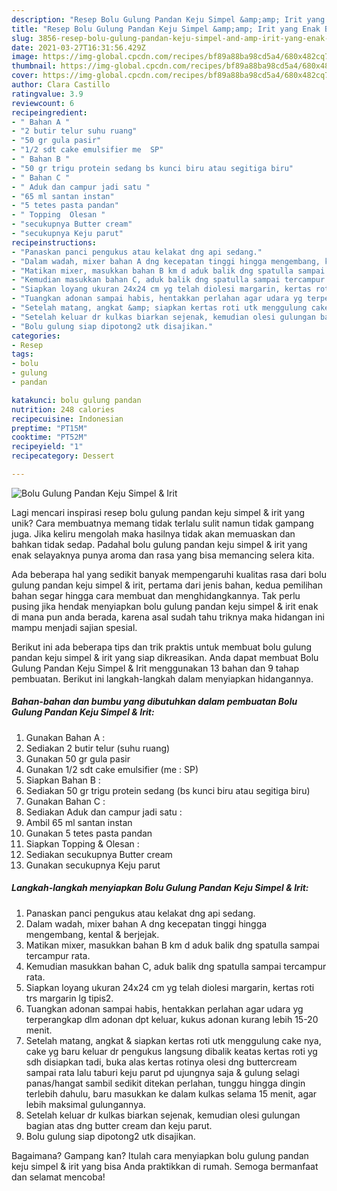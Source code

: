 ```yaml
---
description: "Resep Bolu Gulung Pandan Keju Simpel &amp;amp; Irit yang Enak Banget"
title: "Resep Bolu Gulung Pandan Keju Simpel &amp;amp; Irit yang Enak Banget"
slug: 3856-resep-bolu-gulung-pandan-keju-simpel-and-amp-irit-yang-enak-banget
date: 2021-03-27T16:31:56.429Z
image: https://img-global.cpcdn.com/recipes/bf89a88ba98cd5a4/680x482cq70/bolu-gulung-pandan-keju-simpel-irit-foto-resep-utama.jpg
thumbnail: https://img-global.cpcdn.com/recipes/bf89a88ba98cd5a4/680x482cq70/bolu-gulung-pandan-keju-simpel-irit-foto-resep-utama.jpg
cover: https://img-global.cpcdn.com/recipes/bf89a88ba98cd5a4/680x482cq70/bolu-gulung-pandan-keju-simpel-irit-foto-resep-utama.jpg
author: Clara Castillo
ratingvalue: 3.9
reviewcount: 6
recipeingredient:
- " Bahan A "
- "2 butir telur suhu ruang"
- "50 gr gula pasir"
- "1/2 sdt cake emulsifier me  SP"
- " Bahan B "
- "50 gr trigu protein sedang bs kunci biru atau segitiga biru"
- " Bahan C "
- " Aduk dan campur jadi satu "
- "65 ml santan instan"
- "5 tetes pasta pandan"
- " Topping  Olesan "
- "secukupnya Butter cream"
- "secukupnya Keju parut"
recipeinstructions:
- "Panaskan panci pengukus atau kelakat dng api sedang."
- "Dalam wadah, mixer bahan A dng kecepatan tinggi hingga mengembang, kental &amp; berjejak."
- "Matikan mixer, masukkan bahan B km d aduk balik dng spatulla sampai tercampur rata."
- "Kemudian masukkan bahan C, aduk balik dng spatulla sampai tercampur rata."
- "Siapkan loyang ukuran 24x24 cm yg telah diolesi margarin, kertas roti trs margarin lg tipis2."
- "Tuangkan adonan sampai habis, hentakkan perlahan agar udara yg terperangkap dlm adonan dpt keluar, kukus adonan kurang lebih 15-20 menit."
- "Setelah matang, angkat &amp; siapkan kertas roti utk menggulung cake nya, cake yg baru keluar dr pengukus langsung dibalik keatas kertas roti yg sdh disiapkan tadi, buka alas kertas rotinya olesi dng buttercream sampai rata lalu taburi keju parut pd ujungnya saja &amp; gulung selagi panas/hangat sambil sedikit ditekan perlahan, tunggu hingga dingin terlebih dahulu, baru masukkan ke dalam kulkas selama 15 menit, agar lebih maksimal gulungannya."
- "Setelah keluar dr kulkas biarkan sejenak, kemudian olesi gulungan bagian atas dng butter cream dan keju parut."
- "Bolu gulung siap dipotong2 utk disajikan."
categories:
- Resep
tags:
- bolu
- gulung
- pandan

katakunci: bolu gulung pandan 
nutrition: 248 calories
recipecuisine: Indonesian
preptime: "PT15M"
cooktime: "PT52M"
recipeyield: "1"
recipecategory: Dessert

---
```



![Bolu Gulung Pandan Keju Simpel &amp; Irit](https://img-global.cpcdn.com/recipes/bf89a88ba98cd5a4/680x482cq70/bolu-gulung-pandan-keju-simpel-irit-foto-resep-utama.jpg)

Lagi mencari inspirasi resep bolu gulung pandan keju simpel &amp; irit yang unik? Cara membuatnya memang tidak terlalu sulit namun tidak gampang juga. Jika keliru mengolah maka hasilnya tidak akan memuaskan dan bahkan tidak sedap. Padahal bolu gulung pandan keju simpel &amp; irit yang enak selayaknya punya aroma dan rasa yang bisa memancing selera kita.



Ada beberapa hal yang sedikit banyak mempengaruhi kualitas rasa dari bolu gulung pandan keju simpel &amp; irit, pertama dari jenis bahan, kedua pemilihan bahan segar hingga cara membuat dan menghidangkannya. Tak perlu pusing jika hendak menyiapkan bolu gulung pandan keju simpel &amp; irit enak di mana pun anda berada, karena asal sudah tahu triknya maka hidangan ini mampu menjadi sajian spesial.


Berikut ini ada beberapa tips dan trik praktis untuk membuat bolu gulung pandan keju simpel &amp; irit yang siap dikreasikan. Anda dapat membuat Bolu Gulung Pandan Keju Simpel &amp; Irit menggunakan 13 bahan dan 9 tahap pembuatan. Berikut ini langkah-langkah dalam menyiapkan hidangannya.

<!--inarticleads1-->

##### Bahan-bahan dan bumbu yang dibutuhkan dalam pembuatan Bolu Gulung Pandan Keju Simpel &amp; Irit:

1. Gunakan  Bahan A :
1. Sediakan 2 butir telur (suhu ruang)
1. Gunakan 50 gr gula pasir
1. Gunakan 1/2 sdt cake emulsifier (me : SP)
1. Siapkan  Bahan B :
1. Sediakan 50 gr trigu protein sedang (bs kunci biru atau segitiga biru)
1. Gunakan  Bahan C :
1. Sediakan  Aduk dan campur jadi satu :
1. Ambil 65 ml santan instan
1. Gunakan 5 tetes pasta pandan
1. Siapkan  Topping &amp; Olesan :
1. Sediakan secukupnya Butter cream
1. Gunakan secukupnya Keju parut




<!--inarticleads2-->

##### Langkah-langkah menyiapkan Bolu Gulung Pandan Keju Simpel &amp; Irit:

1. Panaskan panci pengukus atau kelakat dng api sedang.
1. Dalam wadah, mixer bahan A dng kecepatan tinggi hingga mengembang, kental &amp; berjejak.
1. Matikan mixer, masukkan bahan B km d aduk balik dng spatulla sampai tercampur rata.
1. Kemudian masukkan bahan C, aduk balik dng spatulla sampai tercampur rata.
1. Siapkan loyang ukuran 24x24 cm yg telah diolesi margarin, kertas roti trs margarin lg tipis2.
1. Tuangkan adonan sampai habis, hentakkan perlahan agar udara yg terperangkap dlm adonan dpt keluar, kukus adonan kurang lebih 15-20 menit.
1. Setelah matang, angkat &amp; siapkan kertas roti utk menggulung cake nya, cake yg baru keluar dr pengukus langsung dibalik keatas kertas roti yg sdh disiapkan tadi, buka alas kertas rotinya olesi dng buttercream sampai rata lalu taburi keju parut pd ujungnya saja &amp; gulung selagi panas/hangat sambil sedikit ditekan perlahan, tunggu hingga dingin terlebih dahulu, baru masukkan ke dalam kulkas selama 15 menit, agar lebih maksimal gulungannya.
1. Setelah keluar dr kulkas biarkan sejenak, kemudian olesi gulungan bagian atas dng butter cream dan keju parut.
1. Bolu gulung siap dipotong2 utk disajikan.




Bagaimana? Gampang kan? Itulah cara menyiapkan bolu gulung pandan keju simpel &amp; irit yang bisa Anda praktikkan di rumah. Semoga bermanfaat dan selamat mencoba!
